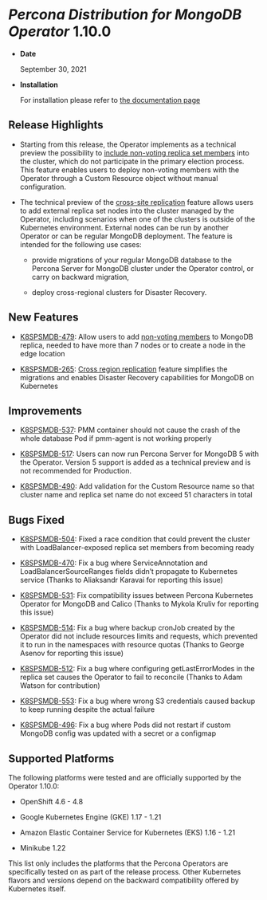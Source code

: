 # *Percona Distribution for MongoDB Operator* 1.10.0


* **Date**

    September 30, 2021



* **Installation**

    For installation please refer to [the documentation page](https://www.percona.com/doc/kubernetes-operator-for-psmongodb/index.html#installation)


## Release Highlights


* Starting from this release, the Operator implements as a technical preview the possibility to [include non-voting replica set members](../arbiter.md#arbiter-nonvoting) into the cluster, which do not participate in the primary election process. This feature enables users to deploy non-voting members with the Operator through a Custom Resource object without manual configuration.


* The technical preview of the [cross-site replication](../replication.md#operator-replication) feature allows users to add external replica set nodes into the cluster managed by the Operator, including scenarios when one of the clusters is outside of the Kubernetes environment. External nodes can be run by another Operator or can be regular MongoDB deployment. The feature is intended for the following use cases:


    * provide migrations of your regular MongoDB database to the Percona Server for MongoDB cluster under the Operator control, or carry on backward migration,


    * deploy cross-regional clusters for Disaster Recovery.

## New Features


* [K8SPSMDB-479](https://jira.percona.com/browse/K8SPSMDB-479): Allow users to add [non-voting members](../arbiter.md#arbiter-nonvoting) to MongoDB replica, needed to have more than 7 nodes or to create a node in the edge location


* [K8SPSMDB-265](https://jira.percona.com/browse/K8SPSMDB-265): [Cross region replication](../replication.md#operator-replication) feature simplifies the migrations and enables Disaster Recovery capabilities for MongoDB on Kubernetes

## Improvements


* [K8SPSMDB-537](https://jira.percona.com/browse/K8SPSMDB-537): PMM container should not cause the crash of the whole database Pod if pmm-agent is not working properly


* [K8SPSMDB-517](https://jira.percona.com/browse/K8SPSMDB-517): Users can now run Percona Server for MongoDB 5 with the Operator. Version 5 support is added as a technical preview and is not recommended for Production.


* [K8SPSMDB-490](https://jira.percona.com/browse/K8SPSMDB-490): Add validation for the Custom Resource name so that cluster name and replica set name do not exceed 51 characters in total

## Bugs Fixed


* [K8SPSMDB-504](https://jira.percona.com/browse/K8SPSMDB-504): Fixed a race condition that could prevent the cluster with  LoadBalancer-exposed replica set members from becoming ready


* [K8SPSMDB-470](https://jira.percona.com/browse/K8SPSMDB-470): Fix a bug where ServiceAnnotation and LoadBalancerSourceRanges fields didn’t propagate to Kubernetes service (Thanks to Aliaksandr Karavai for reporting this issue)


* [K8SPSMDB-531](https://jira.percona.com/browse/K8SPSMDB-531): Fix compatibility issues between Percona Kubernetes Operator for MongoDB and Calico (Thanks to Mykola Kruliv for reporting this issue)


* [K8SPSMDB-514](https://jira.percona.com/browse/K8SPSMDB-514): Fix a bug where backup cronJob created by the Operator did not include resources limits and requests, which prevented it to run in the namespaces with resource quotas (Thanks to George Asenov for reporting this issue)


* [K8SPSMDB-512](https://jira.percona.com/browse/K8SPSMDB-512): Fix a bug where configuring getLastErrorModes in the replica set causes the Operator to fail to reconcile (Thanks to Adam Watson for contribution)


* [K8SPSMDB-553](https://jira.percona.com/browse/K8SPSMDB-553): Fix a bug where wrong S3 credentials caused backup to keep running despite the actual failure


* [K8SPSMDB-496](https://jira.percona.com/browse/K8SPSMDB-496): Fix a bug where Pods did not restart if custom MongoDB config was updated with a secret or a configmap

## Supported Platforms

The following platforms were tested and are officially supported by the Operator 1.10.0:


* OpenShift 4.6 - 4.8


* Google Kubernetes Engine (GKE) 1.17 - 1.21


* Amazon Elastic Container Service for Kubernetes (EKS) 1.16 - 1.21


* Minikube 1.22

This list only includes the platforms that the Percona Operators are specifically tested on as part of the release process. Other Kubernetes flavors and versions depend on the backward compatibility offered by Kubernetes itself.
